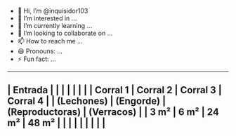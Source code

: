 - 👋 Hi, I’m @inquisidor103
- 👀 I’m interested in ...
- 🌱 I’m currently learning ...
- 💞️ I’m looking to collaborate on ...
- 📫 How to reach me ...
- 😄 Pronouns: ...
- ⚡ Fun fact: ...

<!---
inquisidor103/inquisidor103 is a ✨ special ✨ repository because its `README.md` (this file) appears on your GitHub profile.
You can click the Preview link to take a look at your changes.
--->
-------------------------------------------------
|                   Entrada                    |
|                                               |
|                                               |
|                                               |
| Corral 1   |  Corral 2    |  Corral 3  | Corral 4  |
| (Lechones) | (Engorde)    | (Reproductoras) | (Verracos) |
|   3 m²     |    6 m²      |     24 m²   |   48 m²   |
|                                               |
|                                               |
|                                               |
|                                               |
-------------------------------------------------
